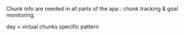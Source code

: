Chunk info are needed in all parts of the app : chunk tracking & goal monitoring.

day = virtual chunks specific pattern